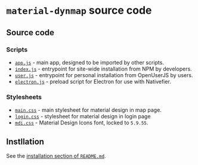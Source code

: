 # `material-dynmap` source code

## Source code

### Scripts

- [`app.js`][material-dynmap-src-app-js] - main app, designed to be imported by other scripts.
- [`index.js`][material-dynmap-src-index-js] - entrypoint for site-wide installation from NPM by developers.
- [`user.js`][material-dynmap-src-user-js] - entrypoint for personal installation from OpenUserJS by users.
- [`electron.js`][material-dynmap-src-electron-js] - preload script for Electron for use with Nativefier.

### Stylesheets

- [`main.css`][material-dynmap-src-main-css] - main stylesheet for material design in map page.
- [`login.css`][material-dynmap-src-login-css] - stylesheet for material design in login page
- [`mdi.css`][material-dynmap-src-mdi-css] - Material Design Icons font, locked to `5.9.55`.

## Instllation

See the [installation section of `README.md`][material-dynmap-readme].

<!-- Scripts -->
[material-dynmap-src-app-js]: https://github.com/SNDST00M/material-dynmap/blob/v0.5.0/src/app.js
[material-dynmap-src-index-js]: https://github.com/SNDST00M/material-dynmap/blob/v0.5.0/src/index.js
[material-dynmap-src-user-js]: https://github.com/SNDST00M/material-dynmap/blob/v0.5.0/src/user.js
[material-dynmap-src-electron-js]: https://github.com/SNDST00M/material-dynmap/blob/v0.5.0/src/electron.js
<!-- Stylesheets -->
[material-dynmap-src-main-css]: https://github.com/SNDST00M/material-dynmap/blob/v0.5.0/src/main.css
[material-dynmap-src-login-css]: https://github.com/SNDST00M/material-dynmap/blob/v0.5.0/src/login.css
[material-dynmap-src-mdi-css]: https://github.com/SNDST00M/material-dynmap/blob/v0.5.0/src/mdi.css
[templarian-mdi]: https://materialdesignicons.com
<!-- Installation -->
[material-dynmap-readme]: https://github.com/SNDST00M/material-dynmap/blob/v0.5.0/README.md#installation
